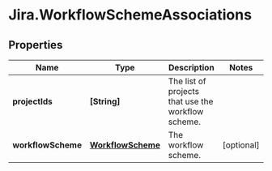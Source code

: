 # Jira.WorkflowSchemeAssociations

## Properties

Name | Type | Description | Notes
------------ | ------------- | ------------- | -------------
**projectIds** | **[String]** | The list of projects that use the workflow scheme. | 
**workflowScheme** | [**WorkflowScheme**](WorkflowScheme.md) | The workflow scheme. | [optional] 


